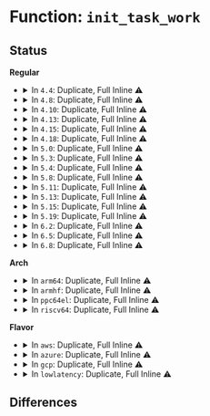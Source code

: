 # Function: <code>init_task_work</code>

## Status
<b>Regular</b>
<ul>
<li>
<details>
<summary>In <code>4.4</code>: Duplicate, Full Inline ⚠️</summary>

**Collision:** Static Duplication

**Inline:** Full

**Transformation:** False

**Instances:**

```
In kernel/sched/fair.c (ffffffff810bb32a)
Location: include/linux/task_work.h:10
Inline: True
Inline callers:
  - kernel/sched/fair.c:task_tick_numa
```
```
In kernel/irq/manage.c (ffffffff810dbd4b)
Location: include/linux/task_work.h:10
Inline: True
Inline callers:
  - kernel/irq/manage.c:irq_thread
```
```
In kernel/events/uprobes.c (ffffffff81188a25)
Location: include/linux/task_work.h:10
Inline: True
Inline callers:
  - kernel/events/uprobes.c:uprobe_copy_process
```
```
In fs/file_table.c (ffffffff8120e382)
Location: include/linux/task_work.h:10
Inline: True
```
```
In fs/namespace.c (ffffffff8122cf82)
Location: include/linux/task_work.h:10
Inline: True
```
```
In security/keys/keyctl.c (ffffffff8133345e)
Location: include/linux/task_work.h:10
Inline: True
Inline callers:
  - security/keys/keyctl.c:keyctl_session_to_parent
```
</details>
</li>
<li>
<details>
<summary>In <code>4.8</code>: Duplicate, Full Inline ⚠️</summary>

**Collision:** Static Duplication

**Inline:** Full

**Transformation:** False

**Instances:**

```
In kernel/sched/fair.c (ffffffff810be7b8)
Location: include/linux/task_work.h:10
Inline: True
Inline callers:
  - kernel/sched/fair.c:task_tick_numa
```
```
In kernel/irq/manage.c (ffffffff810e140a)
Location: include/linux/task_work.h:10
Inline: True
Inline callers:
  - kernel/irq/manage.c:irq_thread
```
```
In kernel/events/uprobes.c (ffffffff8119b0f5)
Location: include/linux/task_work.h:10
Inline: True
Inline callers:
  - kernel/events/uprobes.c:uprobe_copy_process
```
```
In fs/file_table.c (ffffffff81234da1)
Location: include/linux/task_work.h:10
Inline: True
```
```
In fs/namespace.c (ffffffff81255712)
Location: include/linux/task_work.h:10
Inline: True
```
```
In security/keys/keyctl.c (ffffffff813682fb)
Location: include/linux/task_work.h:10
Inline: True
Inline callers:
  - security/keys/keyctl.c:keyctl_session_to_parent
```
```
In security/yama/yama_lsm.c (ffffffff813d0f4a)
Location: include/linux/task_work.h:10
Inline: True
Inline callers:
  - security/yama/yama_lsm.c:report_access
```
</details>
</li>
<li>
<details>
<summary>In <code>4.10</code>: Duplicate, Full Inline ⚠️</summary>

**Collision:** Static Duplication

**Inline:** Full

**Transformation:** False

**Instances:**

```
In kernel/sched/fair.c (ffffffff810c3a98)
Location: include/linux/task_work.h:10
Inline: True
Inline callers:
  - kernel/sched/fair.c:task_tick_numa
```
```
In kernel/irq/manage.c (ffffffff810e779a)
Location: include/linux/task_work.h:10
Inline: True
Inline callers:
  - kernel/irq/manage.c:irq_thread
```
```
In kernel/events/uprobes.c (ffffffff811aab05)
Location: include/linux/task_work.h:10
Inline: True
Inline callers:
  - kernel/events/uprobes.c:uprobe_copy_process
```
```
In fs/file_table.c (ffffffff81247951)
Location: include/linux/task_work.h:10
Inline: True
```
```
In fs/namespace.c (ffffffff81268b02)
Location: include/linux/task_work.h:10
Inline: True
```
```
In security/keys/keyctl.c (ffffffff8137eb0b)
Location: include/linux/task_work.h:10
Inline: True
Inline callers:
  - security/keys/keyctl.c:keyctl_session_to_parent
```
```
In security/yama/yama_lsm.c (ffffffff813e864a)
Location: include/linux/task_work.h:10
Inline: True
Inline callers:
  - security/yama/yama_lsm.c:report_access
```
</details>
</li>
<li>
<details>
<summary>In <code>4.13</code>: Duplicate, Full Inline ⚠️</summary>

**Collision:** Static Duplication

**Inline:** Full

**Transformation:** False

**Instances:**

```
In kernel/sched/fair.c (ffffffff810be6cd)
Location: include/linux/task_work.h:10
Inline: True
Inline callers:
  - kernel/sched/fair.c:task_tick_numa
```
```
In kernel/irq/manage.c (ffffffff810e71ea)
Location: include/linux/task_work.h:10
Inline: True
Inline callers:
  - kernel/irq/manage.c:irq_thread
```
```
In kernel/events/uprobes.c (ffffffff811b205c)
Location: include/linux/task_work.h:10
Inline: True
Inline callers:
  - kernel/events/uprobes.c:uprobe_copy_process
```
```
In fs/file_table.c (ffffffff81253181)
Location: include/linux/task_work.h:10
Inline: True
```
```
In fs/namespace.c (ffffffff812762b8)
Location: include/linux/task_work.h:10
Inline: True
```
```
In security/keys/keyctl.c (ffffffff8139299f)
Location: include/linux/task_work.h:10
Inline: True
Inline callers:
  - security/keys/keyctl.c:keyctl_session_to_parent
```
```
In security/yama/yama_lsm.c (ffffffff813f450a)
Location: include/linux/task_work.h:10
Inline: True
Inline callers:
  - security/yama/yama_lsm.c:report_access
```
</details>
</li>
<li>
<details>
<summary>In <code>4.15</code>: Duplicate, Full Inline ⚠️</summary>

**Collision:** Static Duplication

**Inline:** Full

**Transformation:** False

**Instances:**

```
In kernel/sched/fair.c (ffffffff810c63ad)
Location: include/linux/task_work.h:11
Inline: True
Inline callers:
  - kernel/sched/fair.c:task_tick_numa
```
```
In kernel/irq/manage.c (ffffffff810ef4db)
Location: include/linux/task_work.h:11
Inline: True
Inline callers:
  - kernel/irq/manage.c:irq_thread
```
```
In kernel/events/uprobes.c (ffffffff811c5c6c)
Location: include/linux/task_work.h:11
Inline: True
Inline callers:
  - kernel/events/uprobes.c:uprobe_copy_process
```
```
In fs/file_table.c (ffffffff81275281)
Location: include/linux/task_work.h:11
Inline: True
```
```
In fs/namespace.c (ffffffff81298c03)
Location: include/linux/task_work.h:11
Inline: True
```
```
In security/keys/keyctl.c (ffffffff813b7fff)
Location: include/linux/task_work.h:11
Inline: True
Inline callers:
  - security/keys/keyctl.c:keyctl_session_to_parent
```
```
In security/yama/yama_lsm.c (ffffffff8141cc37)
Location: include/linux/task_work.h:11
Inline: True
Inline callers:
  - security/yama/yama_lsm.c:report_access
```
</details>
</li>
<li>
<details>
<summary>In <code>4.18</code>: Duplicate, Full Inline ⚠️</summary>

**Collision:** Static Duplication

**Inline:** Full

**Transformation:** False

**Instances:**

```
In kernel/sched/fair.c (ffffffff810cddac)
Location: include/linux/task_work.h:11
Inline: True
Inline callers:
  - kernel/sched/fair.c:task_tick_numa
```
```
In kernel/irq/manage.c (ffffffff810f78a4)
Location: include/linux/task_work.h:11
Inline: True
Inline callers:
  - kernel/irq/manage.c:irq_thread
```
```
In kernel/events/uprobes.c (ffffffff811e616a)
Location: include/linux/task_work.h:11
Inline: True
Inline callers:
  - kernel/events/uprobes.c:uprobe_copy_process
```
```
In fs/file_table.c (ffffffff8129bb11)
Location: include/linux/task_work.h:11
Inline: True
```
```
In fs/namespace.c (ffffffff812bedf2)
Location: include/linux/task_work.h:11
Inline: True
```
```
In security/keys/keyctl.c (ffffffff813e8beb)
Location: include/linux/task_work.h:11
Inline: True
Inline callers:
  - security/keys/keyctl.c:keyctl_session_to_parent
```
```
In security/yama/yama_lsm.c (ffffffff8144ee8e)
Location: include/linux/task_work.h:11
Inline: True
Inline callers:
  - security/yama/yama_lsm.c:report_access
```
</details>
</li>
<li>
<details>
<summary>In <code>5.0</code>: Duplicate, Full Inline ⚠️</summary>

**Collision:** Static Duplication

**Inline:** Full

**Transformation:** False

**Instances:**

```
In kernel/sched/fair.c (ffffffff810d70ec)
Location: include/linux/task_work.h:11
Inline: True
Inline callers:
  - kernel/sched/fair.c:task_tick_numa
```
```
In kernel/irq/manage.c (ffffffff81103134)
Location: include/linux/task_work.h:11
Inline: True
Inline callers:
  - kernel/irq/manage.c:irq_thread
```
```
In kernel/events/uprobes.c (ffffffff811f6cba)
Location: include/linux/task_work.h:11
Inline: True
Inline callers:
  - kernel/events/uprobes.c:uprobe_copy_process
```
```
In fs/file_table.c (ffffffff812b0e41)
Location: include/linux/task_work.h:11
Inline: True
```
```
In fs/namespace.c (ffffffff812d40c2)
Location: include/linux/task_work.h:11
Inline: True
```
```
In security/keys/keyctl.c (ffffffff814033eb)
Location: include/linux/task_work.h:11
Inline: True
Inline callers:
  - security/keys/keyctl.c:keyctl_session_to_parent
```
```
In security/yama/yama_lsm.c (ffffffff8146be5e)
Location: include/linux/task_work.h:11
Inline: True
Inline callers:
  - security/yama/yama_lsm.c:report_access
```
</details>
</li>
<li>
<details>
<summary>In <code>5.3</code>: Duplicate, Full Inline ⚠️</summary>

**Collision:** Static Duplication

**Inline:** Full

**Transformation:** False

**Instances:**

```
In kernel/sched/fair.c (ffffffff810dc883)
Location: include/linux/task_work.h:11
Inline: True
Inline callers:
  - kernel/sched/fair.c:task_tick_fair
```
```
In kernel/irq/manage.c (ffffffff8110b7c4)
Location: include/linux/task_work.h:11
Inline: True
Inline callers:
  - kernel/irq/manage.c:irq_thread
```
```
In kernel/events/uprobes.c (ffffffff8120ea6d)
Location: include/linux/task_work.h:11
Inline: True
Inline callers:
  - kernel/events/uprobes.c:uprobe_copy_process
```
```
In fs/file_table.c (ffffffff812cd864)
Location: include/linux/task_work.h:11
Inline: True
```
```
In fs/namespace.c (ffffffff812f1100)
Location: include/linux/task_work.h:11
Inline: True
Inline callers:
  - fs/namespace.c:mntput_no_expire
```
```
In security/keys/keyctl.c (ffffffff8142fff9)
Location: include/linux/task_work.h:11
Inline: True
Inline callers:
  - security/keys/keyctl.c:keyctl_session_to_parent
```
```
In security/yama/yama_lsm.c (ffffffff81498e4d)
Location: include/linux/task_work.h:11
Inline: True
Inline callers:
  - security/yama/yama_lsm.c:report_access
```
</details>
</li>
<li>
<details>
<summary>In <code>5.4</code>: Duplicate, Full Inline ⚠️</summary>

**Collision:** Static Duplication

**Inline:** Full

**Transformation:** False

**Instances:**

```
In kernel/sched/fair.c (ffffffff810e933c)
Location: include/linux/task_work.h:11
Inline: True
Inline callers:
  - kernel/sched/fair.c:init_numa_balancing
```
```
In kernel/irq/manage.c (ffffffff81117ac4)
Location: include/linux/task_work.h:11
Inline: True
Inline callers:
  - kernel/irq/manage.c:irq_thread
```
```
In kernel/events/uprobes.c (ffffffff8121c0ad)
Location: include/linux/task_work.h:11
Inline: True
Inline callers:
  - kernel/events/uprobes.c:uprobe_copy_process
```
```
In fs/file_table.c (ffffffff812df284)
Location: include/linux/task_work.h:11
Inline: True
```
```
In fs/namespace.c (ffffffff81302ca0)
Location: include/linux/task_work.h:11
Inline: True
Inline callers:
  - fs/namespace.c:mntput_no_expire
```
```
In security/keys/keyctl.c (ffffffff81449d59)
Location: include/linux/task_work.h:11
Inline: True
Inline callers:
  - security/keys/keyctl.c:keyctl_session_to_parent
```
```
In security/yama/yama_lsm.c (ffffffff814b2d7d)
Location: include/linux/task_work.h:11
Inline: True
Inline callers:
  - security/yama/yama_lsm.c:report_access
```
</details>
</li>
<li>
<details>
<summary>In <code>5.8</code>: Duplicate, Full Inline ⚠️</summary>

**Collision:** Static Duplication

**Inline:** Full

**Transformation:** False

**Instances:**

```
In kernel/sched/fair.c (ffffffff810f38ac)
Location: include/linux/task_work.h:11
Inline: True
Inline callers:
  - kernel/sched/fair.c:init_numa_balancing
```
```
In kernel/irq/manage.c (ffffffff81123585)
Location: include/linux/task_work.h:11
Inline: True
Inline callers:
  - kernel/irq/manage.c:irq_thread
```
```
In kernel/events/uprobes.c (ffffffff8124875e)
Location: include/linux/task_work.h:11
Inline: True
Inline callers:
  - kernel/events/uprobes.c:uprobe_copy_process
```
```
In fs/file_table.c (ffffffff813160e4)
Location: include/linux/task_work.h:11
Inline: True
```
```
In fs/namespace.c (ffffffff8133c657)
Location: include/linux/task_work.h:11
Inline: True
Inline callers:
  - fs/namespace.c:mntput_no_expire
```
```
In fs/io_uring.c (ffffffff8137d920)
Location: include/linux/task_work.h:11
Inline: True
Inline callers:
  - fs/io_uring.c:__io_async_wake
```
```
In security/keys/keyctl.c (ffffffff8149b759)
Location: include/linux/task_work.h:11
Inline: True
Inline callers:
  - security/keys/keyctl.c:keyctl_session_to_parent
```
```
In security/yama/yama_lsm.c (ffffffff8151214f)
Location: include/linux/task_work.h:11
Inline: True
Inline callers:
  - security/yama/yama_lsm.c:report_access
```
</details>
</li>
<li>
<details>
<summary>In <code>5.11</code>: Duplicate, Full Inline ⚠️</summary>

**Collision:** Static Duplication

**Inline:** Full

**Transformation:** False

**Instances:**

```
In kernel/sched/fair.c (ffffffff810f1aec)
Location: include/linux/task_work.h:11
Inline: True
Inline callers:
  - kernel/sched/fair.c:init_numa_balancing
```
```
In kernel/irq/manage.c (ffffffff8111f3d5)
Location: include/linux/task_work.h:11
Inline: True
Inline callers:
  - kernel/irq/manage.c:irq_thread
```
```
In kernel/time/posix-cpu-timers.c (ffffffff82fde8c8)
Location: include/linux/task_work.h:11
Inline: True
Inline callers:
  - kernel/time/posix-cpu-timers.c:posix_cputimers_init_work
```
```
In kernel/events/uprobes.c (ffffffff81252e6e)
Location: include/linux/task_work.h:11
Inline: True
Inline callers:
  - kernel/events/uprobes.c:uprobe_copy_process
```
```
In fs/file_table.c (ffffffff8132127b)
Location: include/linux/task_work.h:11
Inline: True
```
```
In fs/namespace.c (ffffffff81348504)
Location: include/linux/task_work.h:11
Inline: True
Inline callers:
  - fs/namespace.c:mntput_no_expire
```
```
In fs/io_uring.c (ffffffff81391af9)
Location: include/linux/task_work.h:11
Inline: True
Inline callers:
  - fs/io_uring.c:io_link_timeout_fn
  - fs/io_uring.c:io_link_timeout_fn
  - fs/io_uring.c:io_link_timeout_fn
  - fs/io_uring.c:io_link_timeout_fn
  - fs/io_uring.c:io_wq_submit_work
  - fs/io_uring.c:io_timeout_cancel
  - fs/io_uring.c:io_timeout_cancel
  - fs/io_uring.c:io_poll_remove_one
  - fs/io_uring.c:io_poll_remove_one
  - fs/io_uring.c:__io_async_wake
  - fs/io_uring.c:__io_async_wake
  - fs/io_uring.c:io_async_buf_func
  - fs/io_uring.c:io_async_buf_func
  - fs/io_uring.c:io_put_req_deferred_cb
  - fs/io_uring.c:io_put_req_deferred_cb
  - fs/io_uring.c:io_req_free_batch
  - fs/io_uring.c:io_req_free_batch
  - fs/io_uring.c:__io_req_task_cancel
  - fs/io_uring.c:__io_req_task_cancel
  - fs/io_uring.c:io_fail_links
  - fs/io_uring.c:io_fail_links
  - fs/io_uring.c:io_fail_links
  - fs/io_uring.c:io_fail_links
  - fs/io_uring.c:io_commit_cqring
  - fs/io_uring.c:io_commit_cqring
  - fs/io_uring.c:io_flush_timeouts
  - fs/io_uring.c:io_flush_timeouts
  - fs/io_uring.c:io_kill_timeouts
  - fs/io_uring.c:io_kill_timeouts
```
```
In security/keys/keyctl.c (ffffffff814b91e9)
Location: include/linux/task_work.h:11
Inline: True
Inline callers:
  - security/keys/keyctl.c:keyctl_session_to_parent
```
```
In security/yama/yama_lsm.c (ffffffff8152efef)
Location: include/linux/task_work.h:11
Inline: True
Inline callers:
  - security/yama/yama_lsm.c:report_access
```
</details>
</li>
<li>
<details>
<summary>In <code>5.13</code>: Duplicate, Full Inline ⚠️</summary>

**Collision:** Static Duplication

**Inline:** Full

**Transformation:** False

**Instances:**

```
In kernel/sched/fair.c (ffffffff810f3dcc)
Location: include/linux/task_work.h:11
Inline: True
Inline callers:
  - kernel/sched/fair.c:init_numa_balancing
```
```
In kernel/irq/manage.c (ffffffff8111f4f4)
Location: include/linux/task_work.h:11
Inline: True
Inline callers:
  - kernel/irq/manage.c:irq_thread
```
```
In kernel/time/posix-cpu-timers.c (ffffffff831e93f1)
Location: include/linux/task_work.h:11
Inline: True
Inline callers:
  - kernel/time/posix-cpu-timers.c:posix_cputimers_init_work
```
```
In kernel/events/uprobes.c (ffffffff81257192)
Location: include/linux/task_work.h:11
Inline: True
Inline callers:
  - kernel/events/uprobes.c:uprobe_copy_process
```
```
In fs/file_table.c (ffffffff813276e4)
Location: include/linux/task_work.h:11
Inline: True
```
```
In fs/namespace.c (ffffffff8134e8cf)
Location: include/linux/task_work.h:11
Inline: True
Inline callers:
  - fs/namespace.c:mntput_no_expire
```
```
In fs/io_uring.c (ffffffff8139b0dd)
Location: include/linux/task_work.h:11
Inline: True
Inline callers:
  - fs/io_uring.c:io_ring_exit_work
  - fs/io_uring.c:io_uring_alloc_task_context
  - fs/io_uring.c:io_wq_submit_work
  - fs/io_uring.c:__io_async_wake
  - fs/io_uring.c:io_put_req_deferred_cb
  - fs/io_uring.c:io_req_free_batch
  - fs/io_uring.c:io_fail_links
  - fs/io_uring.c:io_commit_cqring
```
```
In fs/io-wq.c (ffffffff813a26ea)
Location: include/linux/task_work.h:11
Inline: True
```
```
In security/keys/keyctl.c (ffffffff814bf039)
Location: include/linux/task_work.h:11
Inline: True
Inline callers:
  - security/keys/keyctl.c:keyctl_session_to_parent
```
```
In security/yama/yama_lsm.c (ffffffff81534f7b)
Location: include/linux/task_work.h:11
Inline: True
Inline callers:
  - security/yama/yama_lsm.c:report_access
```
</details>
</li>
<li>
<details>
<summary>In <code>5.15</code>: Duplicate, Full Inline ⚠️</summary>

**Collision:** Static Duplication

**Inline:** Full

**Transformation:** False

**Instances:**

```
In kernel/sched/fair.c (ffffffff8110d6dc)
Location: include/linux/task_work.h:11
Inline: True
Inline callers:
  - kernel/sched/fair.c:init_numa_balancing
```
```
In kernel/irq/manage.c (ffffffff8113f96f)
Location: include/linux/task_work.h:11
Inline: True
Inline callers:
  - kernel/irq/manage.c:irq_thread
```
```
In kernel/time/posix-cpu-timers.c (ffffffff81175931)
Location: include/linux/task_work.h:11
Inline: True
Inline callers:
  - kernel/time/posix-cpu-timers.c:clear_posix_cputimers_work
```
```
In kernel/events/uprobes.c (ffffffff81292f22)
Location: include/linux/task_work.h:11
Inline: True
Inline callers:
  - kernel/events/uprobes.c:uprobe_copy_process
```
```
In fs/file_table.c (ffffffff81374ce4)
Location: include/linux/task_work.h:11
Inline: True
```
```
In fs/namespace.c (ffffffff8139c912)
Location: include/linux/task_work.h:11
Inline: True
Inline callers:
  - fs/namespace.c:mntput_no_expire
```
```
In fs/io_uring.c (ffffffff813e9da9)
Location: include/linux/task_work.h:11
Inline: True
Inline callers:
  - fs/io_uring.c:io_ring_exit_work
  - fs/io_uring.c:io_uring_alloc_task_context
```
```
In fs/io-wq.c (ffffffff813f1948)
Location: include/linux/task_work.h:11
Inline: True
Inline callers:
  - fs/io-wq.c:io_queue_worker_create
```
```
In security/keys/keyctl.c (ffffffff81517a59)
Location: include/linux/task_work.h:11
Inline: True
Inline callers:
  - security/keys/keyctl.c:keyctl_session_to_parent
```
```
In security/yama/yama_lsm.c (ffffffff8159348b)
Location: include/linux/task_work.h:11
Inline: True
Inline callers:
  - security/yama/yama_lsm.c:report_access
```
</details>
</li>
<li>
<details>
<summary>In <code>5.19</code>: Duplicate, Full Inline ⚠️</summary>

**Collision:** Static Duplication

**Inline:** Full

**Transformation:** False

**Instances:**

```
In kernel/sched/fair.c (ffffffff8112932b)
Location: include/linux/task_work.h:11
Inline: True
Inline callers:
  - kernel/sched/fair.c:init_numa_balancing
```
```
In kernel/irq/manage.c (ffffffff81163315)
Location: include/linux/task_work.h:11
Inline: True
Inline callers:
  - kernel/irq/manage.c:irq_thread
```
```
In kernel/time/posix-cpu-timers.c (ffffffff811aa8c1)
Location: include/linux/task_work.h:11
Inline: True
```
```
In kernel/events/uprobes.c (ffffffff812e8976)
Location: include/linux/task_work.h:11
Inline: True
Inline callers:
  - kernel/events/uprobes.c:uprobe_copy_process
```
```
In fs/file_table.c (ffffffff813f3671)
Location: include/linux/task_work.h:11
Inline: True
```
```
In fs/namespace.c (ffffffff8141f80d)
Location: include/linux/task_work.h:11
Inline: True
Inline callers:
  - fs/namespace.c:mntput_no_expire
```
```
In security/keys/keyctl.c (ffffffff815aa494)
Location: include/linux/task_work.h:11
Inline: True
Inline callers:
  - security/keys/keyctl.c:keyctl_session_to_parent
```
```
In security/yama/yama_lsm.c (ffffffff8163575d)
Location: include/linux/task_work.h:11
Inline: True
Inline callers:
  - security/yama/yama_lsm.c:report_access
```
```
In io_uring/io_uring.c (ffffffff81e9227b)
Location: include/linux/task_work.h:11
Inline: True
Inline callers:
  - io_uring/io_uring.c:io_ring_exit_work
  - io_uring/io_uring.c:io_uring_alloc_task_context
```
```
In io_uring/io-wq.c (ffffffff816da2ff)
Location: include/linux/task_work.h:11
Inline: True
Inline callers:
  - io_uring/io-wq.c:io_queue_worker_create
```
</details>
</li>
<li>
<details>
<summary>In <code>6.2</code>: Duplicate, Full Inline ⚠️</summary>

**Collision:** Static Duplication

**Inline:** Full

**Transformation:** False

**Instances:**

```
In kernel/sched/fair.c (ffffffff81152dbb)
Location: include/linux/task_work.h:11
Inline: True
Inline callers:
  - kernel/sched/fair.c:init_numa_balancing
```
```
In kernel/irq/manage.c (ffffffff81196f55)
Location: include/linux/task_work.h:11
Inline: True
Inline callers:
  - kernel/irq/manage.c:irq_thread
```
```
In kernel/time/posix-cpu-timers.c (ffffffff83eae6da)
Location: include/linux/task_work.h:11
Inline: True
Inline callers:
  - kernel/time/posix-cpu-timers.c:posix_cputimers_init_work
```
```
In kernel/events/core.c (ffffffff8133f481)
Location: include/linux/task_work.h:11
Inline: True
Inline callers:
  - kernel/events/core.c:perf_event_alloc
```
```
In kernel/events/uprobes.c (ffffffff81352656)
Location: include/linux/task_work.h:11
Inline: True
Inline callers:
  - kernel/events/uprobes.c:uprobe_copy_process
```
```
In fs/file_table.c (ffffffff8147c431)
Location: include/linux/task_work.h:11
Inline: True
```
```
In fs/namespace.c (ffffffff814abd40)
Location: include/linux/task_work.h:11
Inline: True
Inline callers:
  - fs/namespace.c:mntput_no_expire
```
```
In security/keys/keyctl.c (ffffffff81654794)
Location: include/linux/task_work.h:11
Inline: True
Inline callers:
  - security/keys/keyctl.c:keyctl_session_to_parent
```
```
In security/yama/yama_lsm.c (ffffffff816ec44d)
Location: include/linux/task_work.h:11
Inline: True
Inline callers:
  - security/yama/yama_lsm.c:report_access
```
```
In io_uring/io_uring.c (ffffffff8178f768)
Location: include/linux/task_work.h:11
Inline: True
Inline callers:
  - io_uring/io_uring.c:io_ring_exit_work
  - io_uring/io_uring.c:io_ring_ctx_alloc
```
```
In io_uring/msg_ring.c (ffffffff81798c17)
Location: include/linux/task_work.h:11
Inline: True
Inline callers:
  - io_uring/msg_ring.c:io_msg_ring
  - io_uring/msg_ring.c:io_msg_ring
```
```
In io_uring/tctx.c (ffffffff8179bb9c)
Location: include/linux/task_work.h:11
Inline: True
Inline callers:
  - io_uring/tctx.c:io_uring_alloc_task_context
```
```
In io_uring/io-wq.c (ffffffff817a63af)
Location: include/linux/task_work.h:11
Inline: True
Inline callers:
  - io_uring/io-wq.c:io_queue_worker_create
```
</details>
</li>
<li>
<details>
<summary>In <code>6.5</code>: Duplicate, Full Inline ⚠️</summary>

**Collision:** Static Duplication

**Inline:** Full

**Transformation:** False

**Instances:**

```
In kernel/sched/core.c (ffffffff811418de)
Location: include/linux/task_work.h:11
Inline: True
Inline callers:
  - kernel/sched/core.c:__sched_fork
```
```
In kernel/sched/fair.c (ffffffff8116266c)
Location: include/linux/task_work.h:11
Inline: True
Inline callers:
  - kernel/sched/fair.c:init_numa_balancing
```
```
In kernel/irq/manage.c (ffffffff811a8a65)
Location: include/linux/task_work.h:11
Inline: True
Inline callers:
  - kernel/irq/manage.c:irq_thread
```
```
In kernel/time/posix-cpu-timers.c (ffffffff811ff0ea)
Location: include/linux/task_work.h:11
Inline: True
Inline callers:
  - kernel/time/posix-cpu-timers.c:clear_posix_cputimers_work
```
```
In kernel/events/core.c (ffffffff81370651)
Location: include/linux/task_work.h:11
Inline: True
Inline callers:
  - kernel/events/core.c:perf_event_alloc
```
```
In kernel/events/uprobes.c (ffffffff81383866)
Location: include/linux/task_work.h:11
Inline: True
Inline callers:
  - kernel/events/uprobes.c:uprobe_copy_process
```
```
In fs/file_table.c (ffffffff814b0fb1)
Location: include/linux/task_work.h:11
Inline: True
```
```
In fs/namespace.c (ffffffff814e0afc)
Location: include/linux/task_work.h:11
Inline: True
Inline callers:
  - fs/namespace.c:mntput_no_expire
```
```
In security/keys/keyctl.c (ffffffff8168cfd4)
Location: include/linux/task_work.h:11
Inline: True
Inline callers:
  - security/keys/keyctl.c:keyctl_session_to_parent
```
```
In security/yama/yama_lsm.c (ffffffff8172687d)
Location: include/linux/task_work.h:11
Inline: True
Inline callers:
  - security/yama/yama_lsm.c:report_access
```
```
In io_uring/io_uring.c (ffffffff817d0a98)
Location: include/linux/task_work.h:11
Inline: True
Inline callers:
  - io_uring/io_uring.c:io_ring_exit_work
  - io_uring/io_uring.c:io_activate_pollwq
```
```
In io_uring/msg_ring.c (ffffffff817d9911)
Location: include/linux/task_work.h:11
Inline: True
Inline callers:
  - io_uring/msg_ring.c:io_msg_send_fd
  - io_uring/msg_ring.c:io_msg_ring_data
```
```
In io_uring/tctx.c (ffffffff817dcccc)
Location: include/linux/task_work.h:11
Inline: True
Inline callers:
  - io_uring/tctx.c:io_uring_alloc_task_context
```
```
In io_uring/io-wq.c (ffffffff817e7310)
Location: include/linux/task_work.h:11
Inline: True
Inline callers:
  - io_uring/io-wq.c:io_queue_worker_create
```
</details>
</li>
<li>
<details>
<summary>In <code>6.8</code>: Duplicate, Full Inline ⚠️</summary>

**Collision:** Static Duplication

**Inline:** Full

**Transformation:** False

**Instances:**

```
In kernel/sched/core.c (ffffffff8114cc5a)
Location: include/linux/task_work.h:11
Inline: True
Inline callers:
  - kernel/sched/core.c:__sched_fork
```
```
In kernel/sched/fair.c (ffffffff8116f13c)
Location: include/linux/task_work.h:11
Inline: True
Inline callers:
  - kernel/sched/fair.c:init_numa_balancing
```
```
In kernel/irq/manage.c (ffffffff811b85c5)
Location: include/linux/task_work.h:11
Inline: True
Inline callers:
  - kernel/irq/manage.c:irq_thread
```
```
In kernel/time/posix-cpu-timers.c (ffffffff8121546a)
Location: include/linux/task_work.h:11
Inline: True
Inline callers:
  - kernel/time/posix-cpu-timers.c:clear_posix_cputimers_work
```
```
In kernel/events/core.c (ffffffff81399951)
Location: include/linux/task_work.h:11
Inline: True
Inline callers:
  - kernel/events/core.c:perf_event_alloc
```
```
In kernel/events/uprobes.c (ffffffff813accc0)
Location: include/linux/task_work.h:11
Inline: True
Inline callers:
  - kernel/events/uprobes.c:uprobe_copy_process
```
```
In fs/file_table.c (ffffffff814e277a)
Location: include/linux/task_work.h:11
Inline: True
```
```
In fs/namespace.c (ffffffff81514bcc)
Location: include/linux/task_work.h:11
Inline: True
Inline callers:
  - fs/namespace.c:mntput_no_expire
```
```
In security/keys/keyctl.c (ffffffff816c94c4)
Location: include/linux/task_work.h:11
Inline: True
Inline callers:
  - security/keys/keyctl.c:keyctl_session_to_parent
```
```
In security/yama/yama_lsm.c (ffffffff81767acc)
Location: include/linux/task_work.h:11
Inline: True
Inline callers:
  - security/yama/yama_lsm.c:report_access
```
```
In io_uring/io_uring.c (ffffffff81814388)
Location: include/linux/task_work.h:11
Inline: True
Inline callers:
  - io_uring/io_uring.c:io_ring_exit_work
  - io_uring/io_uring.c:io_activate_pollwq
```
```
In io_uring/msg_ring.c (ffffffff8181dc31)
Location: include/linux/task_work.h:11
Inline: True
Inline callers:
  - io_uring/msg_ring.c:io_msg_send_fd
  - io_uring/msg_ring.c:io_msg_ring_data
```
```
In io_uring/tctx.c (ffffffff81820fae)
Location: include/linux/task_work.h:11
Inline: True
Inline callers:
  - io_uring/tctx.c:io_uring_alloc_task_context
```
```
In io_uring/io-wq.c (ffffffff8182d0d0)
Location: include/linux/task_work.h:11
Inline: True
Inline callers:
  - io_uring/io-wq.c:io_queue_worker_create
```
</details>
</li>
</ul>
<b>Arch</b>
<ul>
<li>
<details>
<summary>In <code>arm64</code>: Duplicate, Full Inline ⚠️</summary>

**Collision:** Static Duplication

**Inline:** Full

**Transformation:** False

**Instances:**

```
In kernel/sched/fair.c (ffff800010149230)
Location: include/linux/task_work.h:11
Inline: True
Inline callers:
  - kernel/sched/fair.c:init_numa_balancing
```
```
In kernel/irq/manage.c (ffff800010179824)
Location: include/linux/task_work.h:11
Inline: True
Inline callers:
  - kernel/irq/manage.c:irq_thread
```
```
In kernel/events/uprobes.c (ffff8000102a79c8)
Location: include/linux/task_work.h:11
Inline: True
Inline callers:
  - kernel/events/uprobes.c:uprobe_copy_process
```
```
In fs/file_table.c (ffff800010385b24)
Location: include/linux/task_work.h:11
Inline: True
```
```
In fs/namespace.c (ffff8000103b6044)
Location: include/linux/task_work.h:11
Inline: True
Inline callers:
  - fs/namespace.c:mntput_no_expire
```
```
In security/keys/keyctl.c (ffff800010533ac8)
Location: include/linux/task_work.h:11
Inline: True
Inline callers:
  - security/keys/keyctl.c:keyctl_session_to_parent
```
```
In security/yama/yama_lsm.c (ffff8000105aa5c0)
Location: include/linux/task_work.h:11
Inline: True
Inline callers:
  - security/yama/yama_lsm.c:report_access
```
</details>
</li>
<li>
<details>
<summary>In <code>armhf</code>: Duplicate, Full Inline ⚠️</summary>

**Collision:** Static Duplication

**Inline:** Full

**Transformation:** False

**Instances:**

```
In kernel/irq/manage.c (c03cb4b8)
Location: include/linux/task_work.h:11
Inline: True
Inline callers:
  - kernel/irq/manage.c:irq_thread
```
```
In kernel/events/uprobes.c (c04d6aec)
Location: include/linux/task_work.h:11
Inline: True
Inline callers:
  - kernel/events/uprobes.c:uprobe_copy_process
```
```
In fs/file_table.c (c056e9d0)
Location: include/linux/task_work.h:11
Inline: True
```
```
In fs/namespace.c (c05943c4)
Location: include/linux/task_work.h:11
Inline: True
Inline callers:
  - fs/namespace.c:mntput_no_expire
```
```
In security/keys/keyctl.c (c06eb30c)
Location: include/linux/task_work.h:11
Inline: True
Inline callers:
  - security/keys/keyctl.c:keyctl_session_to_parent
```
```
In security/yama/yama_lsm.c (c075a53c)
Location: include/linux/task_work.h:11
Inline: True
Inline callers:
  - security/yama/yama_lsm.c:report_access
```
</details>
</li>
<li>
<details>
<summary>In <code>ppc64el</code>: Duplicate, Full Inline ⚠️</summary>

**Collision:** Static Duplication

**Inline:** Full

**Transformation:** False

**Instances:**

```
In kernel/sched/fair.c (c00000000019afd8)
Location: include/linux/task_work.h:11
Inline: True
Inline callers:
  - kernel/sched/fair.c:init_numa_balancing
```
```
In kernel/irq/manage.c (c0000000001d4008)
Location: include/linux/task_work.h:11
Inline: True
Inline callers:
  - kernel/irq/manage.c:irq_thread
```
```
In kernel/events/uprobes.c (c00000000035b010)
Location: include/linux/task_work.h:11
Inline: True
Inline callers:
  - kernel/events/uprobes.c:uprobe_copy_process
```
```
In fs/file_table.c (c00000000047bd04)
Location: include/linux/task_work.h:11
Inline: True
```
```
In fs/namespace.c (c0000000004b2510)
Location: include/linux/task_work.h:11
Inline: True
Inline callers:
  - fs/namespace.c:mntput_no_expire
```
```
In security/keys/keyctl.c (c000000000681980)
Location: include/linux/task_work.h:11
Inline: True
Inline callers:
  - security/keys/keyctl.c:keyctl_session_to_parent
```
```
In security/yama/yama_lsm.c (c000000000728330)
Location: include/linux/task_work.h:11
Inline: True
Inline callers:
  - security/yama/yama_lsm.c:report_access
```
</details>
</li>
<li>
<details>
<summary>In <code>riscv64</code>: Duplicate, Full Inline ⚠️</summary>

**Collision:** Static Duplication

**Inline:** Full

**Transformation:** False

**Instances:**

```
In kernel/irq/manage.c (ffffffe000114452)
Location: include/linux/task_work.h:11
Inline: True
Inline callers:
  - kernel/irq/manage.c:irq_thread
```
```
In fs/file_table.c (ffffffe0002587ae)
Location: include/linux/task_work.h:11
Inline: True
```
```
In fs/namespace.c (ffffffe000278d82)
Location: include/linux/task_work.h:11
Inline: True
Inline callers:
  - fs/namespace.c:mntput_no_expire
```
```
In security/keys/keyctl.c (ffffffe000393efe)
Location: include/linux/task_work.h:11
Inline: True
Inline callers:
  - security/keys/keyctl.c:keyctl_session_to_parent
```
```
In security/yama/yama_lsm.c (ffffffe0003f324e)
Location: include/linux/task_work.h:11
Inline: True
Inline callers:
  - security/yama/yama_lsm.c:report_access
```
</details>
</li>
</ul>
<b>Flavor</b>
<ul>
<li>
<details>
<summary>In <code>aws</code>: Duplicate, Full Inline ⚠️</summary>

**Collision:** Static Duplication

**Inline:** Full

**Transformation:** False

**Instances:**

```
In kernel/sched/fair.c (ffffffff810e34ec)
Location: include/linux/task_work.h:11
Inline: True
Inline callers:
  - kernel/sched/fair.c:init_numa_balancing
```
```
In kernel/irq/manage.c (ffffffff811100a4)
Location: include/linux/task_work.h:11
Inline: True
Inline callers:
  - kernel/irq/manage.c:irq_thread
```
```
In kernel/events/uprobes.c (ffffffff812146fd)
Location: include/linux/task_work.h:11
Inline: True
Inline callers:
  - kernel/events/uprobes.c:uprobe_copy_process
```
```
In fs/file_table.c (ffffffff812d7864)
Location: include/linux/task_work.h:11
Inline: True
```
```
In fs/namespace.c (ffffffff812fb280)
Location: include/linux/task_work.h:11
Inline: True
Inline callers:
  - fs/namespace.c:mntput_no_expire
```
```
In security/keys/keyctl.c (ffffffff81442339)
Location: include/linux/task_work.h:11
Inline: True
Inline callers:
  - security/keys/keyctl.c:keyctl_session_to_parent
```
```
In security/yama/yama_lsm.c (ffffffff814ab35d)
Location: include/linux/task_work.h:11
Inline: True
Inline callers:
  - security/yama/yama_lsm.c:report_access
```
</details>
</li>
<li>
<details>
<summary>In <code>azure</code>: Duplicate, Full Inline ⚠️</summary>

**Collision:** Static Duplication

**Inline:** Full

**Transformation:** False

**Instances:**

```
In kernel/sched/fair.c (ffffffff810d25ec)
Location: include/linux/task_work.h:11
Inline: True
Inline callers:
  - kernel/sched/fair.c:init_numa_balancing
```
```
In kernel/irq/manage.c (ffffffff81100dd4)
Location: include/linux/task_work.h:11
Inline: True
Inline callers:
  - kernel/irq/manage.c:irq_thread
```
```
In kernel/events/uprobes.c (ffffffff8120746d)
Location: include/linux/task_work.h:11
Inline: True
Inline callers:
  - kernel/events/uprobes.c:uprobe_copy_process
```
```
In fs/file_table.c (ffffffff812c84e4)
Location: include/linux/task_work.h:11
Inline: True
```
```
In fs/namespace.c (ffffffff812ebea0)
Location: include/linux/task_work.h:11
Inline: True
Inline callers:
  - fs/namespace.c:mntput_no_expire
```
```
In security/keys/keyctl.c (ffffffff81432da6)
Location: include/linux/task_work.h:11
Inline: True
Inline callers:
  - security/keys/keyctl.c:keyctl_session_to_parent
```
```
In security/yama/yama_lsm.c (ffffffff8149bd7d)
Location: include/linux/task_work.h:11
Inline: True
Inline callers:
  - security/yama/yama_lsm.c:report_access
```
</details>
</li>
<li>
<details>
<summary>In <code>gcp</code>: Duplicate, Full Inline ⚠️</summary>

**Collision:** Static Duplication

**Inline:** Full

**Transformation:** False

**Instances:**

```
In kernel/sched/fair.c (ffffffff810df86c)
Location: include/linux/task_work.h:11
Inline: True
Inline callers:
  - kernel/sched/fair.c:init_numa_balancing
```
```
In kernel/irq/manage.c (ffffffff8110df94)
Location: include/linux/task_work.h:11
Inline: True
Inline callers:
  - kernel/irq/manage.c:irq_thread
```
```
In kernel/events/uprobes.c (ffffffff8121249d)
Location: include/linux/task_work.h:11
Inline: True
Inline callers:
  - kernel/events/uprobes.c:uprobe_copy_process
```
```
In fs/file_table.c (ffffffff812d5674)
Location: include/linux/task_work.h:11
Inline: True
```
```
In fs/namespace.c (ffffffff812f9070)
Location: include/linux/task_work.h:11
Inline: True
Inline callers:
  - fs/namespace.c:mntput_no_expire
```
```
In security/keys/keyctl.c (ffffffff8143e4d9)
Location: include/linux/task_work.h:11
Inline: True
Inline callers:
  - security/keys/keyctl.c:keyctl_session_to_parent
```
```
In security/yama/yama_lsm.c (ffffffff814a73fd)
Location: include/linux/task_work.h:11
Inline: True
Inline callers:
  - security/yama/yama_lsm.c:report_access
```
</details>
</li>
<li>
<details>
<summary>In <code>lowlatency</code>: Duplicate, Full Inline ⚠️</summary>

**Collision:** Static Duplication

**Inline:** Full

**Transformation:** False

**Instances:**

```
In kernel/sched/fair.c (ffffffff810eb43c)
Location: include/linux/task_work.h:11
Inline: True
Inline callers:
  - kernel/sched/fair.c:init_numa_balancing
```
```
In kernel/irq/manage.c (ffffffff811194d4)
Location: include/linux/task_work.h:11
Inline: True
Inline callers:
  - kernel/irq/manage.c:irq_thread
```
```
In kernel/events/uprobes.c (ffffffff8122141d)
Location: include/linux/task_work.h:11
Inline: True
Inline callers:
  - kernel/events/uprobes.c:uprobe_copy_process
```
```
In fs/file_table.c (ffffffff812e64c4)
Location: include/linux/task_work.h:11
Inline: True
```
```
In fs/namespace.c (ffffffff8130a39c)
Location: include/linux/task_work.h:11
Inline: True
Inline callers:
  - fs/namespace.c:mntput_no_expire
```
```
In security/keys/keyctl.c (ffffffff81455656)
Location: include/linux/task_work.h:11
Inline: True
Inline callers:
  - security/keys/keyctl.c:keyctl_session_to_parent
```
```
In security/yama/yama_lsm.c (ffffffff814bfd5d)
Location: include/linux/task_work.h:11
Inline: True
Inline callers:
  - security/yama/yama_lsm.c:report_access
```
</details>
</li>
</ul>

## Differences
